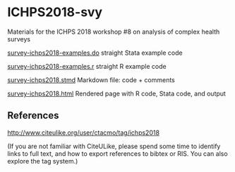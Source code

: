 # ICHPS2018-svy

Materials for the ICHPS 2018 workshop #8 on analysis of complex health surveys

[survey-ichps2018-examples.do](survey-ichps2018-examples.do) straight Stata example code

[survey-ichps2018-examples.r](survey-ichps2018-examples.r) straight R example code

[survey-ichps2018.stmd](survey-ichps2018.stmd) Markdown file: code + comments

[survey-ichps2018.html](survey-ichps2018.html) Rendered page with R code, Stata code, and output

## References

http://www.citeulike.org/user/ctacmo/tag/ichps2018

(If you are not familiar with CiteULike, please spend some time to identify links to full text, 
and how to export references to bibtex or RIS. You can also explore the tag system.)
